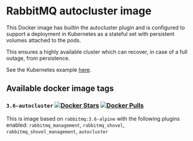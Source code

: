 # RabbitMQ autocluster image

This Docker image has builtin the autocluster plugin and is configured to
support a deployment in Kubernetes as a stateful set with persistent volumes
attached to the pods.

This ensures a highly available cluster which can recover, in case of a full outage,
from persistence.

See the Kubernetes example [here](examples/kubernetes.yml).

## Available docker image tags

### `3.6-autocluster` [![Docker Stars](https://img.shields.io/docker/stars/foxylion/rabbitmq.svg?style=flat-square)](https://hub.docker.com/r/foxylion/rabbitmq/) [![Docker Pulls](https://img.shields.io/docker/pulls/foxylion/rabbitmq.svg?style=flat-square)](https://hub.docker.com/r/foxylion/rabbitmq/)
This is image based on `rabbitmq:3.6-alpine` with the following plugins
enabled: `rabbitmq_management`, `rabbitmq_shovel`, `rabbitmq_shovel_management`, `autocluster`

